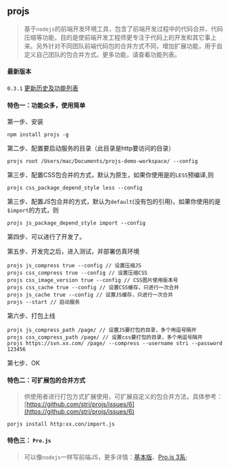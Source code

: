 ## projs

>基于`nodejs`的前端开发环境工具，包含了前端开发过程中的代码合并、代码压缩等功能，目的是使前端开发工程师更专注于代码上的开发和其它事上来。另外针对不同团队前端代码包的合并方式不同，增加扩展功能，用于自定义自己团队的包合并方式。更多功能，请查看功能列表。

#### 最新版本

`0.3.1` 	[更新历史及功能列表](https://github.com/stri/projs/issues/5)

    
#### 特色一：功能众多，使用简单


第一步、安装

	npm install projs -g
	
第二步、配置要启动服务的目录（此目录是http要访问的目录）

	projs root /Users/mac/Documents/projs-demo-workspace/ --config
	
第三步、配置CSS包合并的方式，默认为原生，如果你使用是的`LESS`预编译,则

	projs css_package_depend_style less --config
	
第三步、配置JS包合并的方式，默认为`default`(没有包的引用)，如果你使用的是`$import`的方式，则

	projs js_package_depend_style import --config
	
第四步、可以进行了开发了。

第五步、开发完之后，进入测试，并部署仿真环境

	projs js_compress true --config // 设置压缩JS
	projs css_compress true --config // 设置压缩CSS
	projs css_image_version true --config // CSS图片使用版本号
	projs css_cache true --config // 设置CSS缓存，只进行一次合并
	projs js_cache true --config // 设置JS缓存，只进行一次合并
	projs --start // 启动服务

第六步、打包上线

	projs js_compress_path /page/ // 设置JS要打包的目录，多个用逗号隔开
	projs css_compress_path /page/ // 设置css要打包的目录，多个用逗号隔开
	projs https://svn.xx.com/ /page/ --compress --username stri --password 123456
	
第七步、OK


#### 特色二：可扩展包的合并方式
	
> 供使用者进行打包方式扩展使用，可扩展自定义的包合并方法，具体参考：[https://github.com/stri/projs/issues/6](https://github.com/stri/projs/issues/6)

	porjs install http:xx.con/import.js

#### 特色三： `Pro.js`

> 可以像`nodejs`一样写前端JS，更多详情：[基本版](https://github.com/stri/projs/issues/1)、[Pro.js 3系](https://github.com/stri/projs/issues/3);